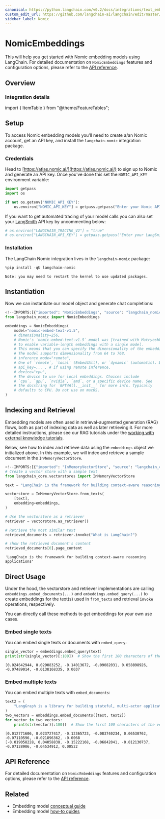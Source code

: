 ```yaml
---
canonical: https://python.langchain.com/v0.2/docs/integrations/text_embedding/nomic/
custom_edit_url: https://github.com/langchain-ai/langchain/edit/master/docs/docs/integrations/text_embedding/nomic.ipynb
sidebar_label: Nomic
---
```


# NomicEmbeddings

This will help you get started with Nomic embedding models using LangChain. For detailed documentation on `NomicEmbeddings` features and configuration options, please refer to the [API reference](https://api.python.langchain.com/en/latest/embeddings/langchain_nomic.embeddings.NomicEmbeddings.html).

## Overview
### Integration details

import { ItemTable } from "@theme/FeatureTables";

<ItemTable category="text_embedding" item="Nomic" />

## Setup

To access Nomic embedding models you'll need to create a/an Nomic account, get an API key, and install the `langchain-nomic` integration package.

### Credentials

Head to [https://atlas.nomic.ai/](https://atlas.nomic.ai/) to sign up to Nomic and generate an API key. Once you've done this set the `NOMIC_API_KEY` environment variable:


```python
import getpass
import os

if not os.getenv("NOMIC_API_KEY"):
    os.environ["NOMIC_API_KEY"] = getpass.getpass("Enter your Nomic API key: ")
```

If you want to get automated tracing of your model calls you can also set your [LangSmith](https://docs.smith.langchain.com/) API key by uncommenting below:


```python
# os.environ["LANGCHAIN_TRACING_V2"] = "true"
# os.environ["LANGCHAIN_API_KEY"] = getpass.getpass("Enter your LangSmith API key: ")
```

### Installation

The LangChain Nomic integration lives in the `langchain-nomic` package:


```python
%pip install -qU langchain-nomic
```
```output
Note: you may need to restart the kernel to use updated packages.
```
## Instantiation

Now we can instantiate our model object and generate chat completions:


```python
<!--IMPORTS:[{"imported": "NomicEmbeddings", "source": "langchain_nomic", "docs": "https://api.python.langchain.com/en/latest/embeddings/langchain_nomic.embeddings.NomicEmbeddings.html", "title": "NomicEmbeddings"}]-->
from langchain_nomic import NomicEmbeddings

embeddings = NomicEmbeddings(
    model="nomic-embed-text-v1.5",
    # dimensionality=256,
    # Nomic's `nomic-embed-text-v1.5` model was [trained with Matryoshka learning](https://blog.nomic.ai/posts/nomic-embed-matryoshka)
    # to enable variable-length embeddings with a single model.
    # This means that you can specify the dimensionality of the embeddings at inference time.
    # The model supports dimensionality from 64 to 768.
    # inference_mode="remote",
    # One of `remote`, `local` (Embed4All), or `dynamic` (automatic). Defaults to `remote`.
    # api_key=... , # if using remote inference,
    # device="cpu",
    # The device to use for local embeddings. Choices include
    # `cpu`, `gpu`, `nvidia`, `amd`, or a specific device name. See
    # the docstring for `GPT4All.__init__` for more info. Typically
    # defaults to CPU. Do not use on macOS.
)
```

## Indexing and Retrieval

Embedding models are often used in retrieval-augmented generation (RAG) flows, both as part of indexing data as well as later retrieving it. For more detailed instructions, please see our RAG tutorials under the [working with external knowledge tutorials](/docs/tutorials/#working-with-external-knowledge).

Below, see how to index and retrieve data using the `embeddings` object we initialized above. In this example, we will index and retrieve a sample document in the `InMemoryVectorStore`.


```python
<!--IMPORTS:[{"imported": "InMemoryVectorStore", "source": "langchain_core.vectorstores", "docs": "https://api.python.langchain.com/en/latest/vectorstores/langchain_core.vectorstores.in_memory.InMemoryVectorStore.html", "title": "NomicEmbeddings"}]-->
# Create a vector store with a sample text
from langchain_core.vectorstores import InMemoryVectorStore

text = "LangChain is the framework for building context-aware reasoning applications"

vectorstore = InMemoryVectorStore.from_texts(
    [text],
    embedding=embeddings,
)

# Use the vectorstore as a retriever
retriever = vectorstore.as_retriever()

# Retrieve the most similar text
retrieved_documents = retriever.invoke("What is LangChain?")

# show the retrieved document's content
retrieved_documents[0].page_content
```



```output
'LangChain is the framework for building context-aware reasoning applications'
```


## Direct Usage

Under the hood, the vectorstore and retriever implementations are calling `embeddings.embed_documents(...)` and `embeddings.embed_query(...)` to create embeddings for the text(s) used in `from_texts` and retrieval `invoke` operations, respectively.

You can directly call these methods to get embeddings for your own use cases.

### Embed single texts

You can embed single texts or documents with `embed_query`:


```python
single_vector = embeddings.embed_query(text)
print(str(single_vector)[:100])  # Show the first 100 characters of the vector
```
```output
[0.024642944, 0.029083252, -0.14013672, -0.09082031, 0.058898926, -0.07489014, -0.0138168335, 0.0037
```
### Embed multiple texts

You can embed multiple texts with `embed_documents`:


```python
text2 = (
    "LangGraph is a library for building stateful, multi-actor applications with LLMs"
)
two_vectors = embeddings.embed_documents([text, text2])
for vector in two_vectors:
    print(str(vector)[:100])  # Show the first 100 characters of the vector
```
```output
[0.012771606, 0.023727417, -0.12365723, -0.083740234, 0.06530762, -0.07110596, -0.021896362, -0.0068
[-0.019058228, 0.04058838, -0.15222168, -0.06842041, -0.012130737, -0.07128906, -0.04534912, 0.00522
```
## API Reference

For detailed documentation on `NomicEmbeddings` features and configuration options, please refer to the [API reference](https://api.python.langchain.com/en/latest/embeddings/langchain_nomic.embeddings.NomicEmbeddings.html).



## Related

- Embedding model [conceptual guide](/docs/concepts/#embedding-models)
- Embedding model [how-to guides](/docs/how_to/#embedding-models)